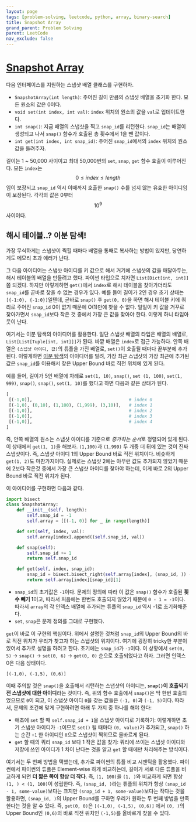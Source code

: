 ```yaml
---
layout: page
tags: [problem-solving, leetcode, python, array, binary-search]
title: Snapshot Array
grand_parent: Problem Solving
parent: LeetCode
nav_exclude: false
---
```


# [Snapshot Array](https://leetcode.com/problems/snapshot-array/)

 다음 인터페이스를 지원하는 스냅샷 배열 클래스를 구현하자.
 - `SnapshotArray(int length)`: 주어진 길이 만큼의 스냅샷 배열을
   초기화 한다. 모든 원소의 값은 0이다.
 - `void set(int index, int val)`: `index` 위치의 원소의 값을 `val`로
   업데이트한다.
 - `int snap()`: 지금 배열의 스냅샷을 찍고 `snap_id`를
   리턴한다. `snap_id`는 배열이 생성되고 나서 `snap()` 함수가 호출된
   총 횟수에서 1을 뺀 값이다.
 - `int get(int index, int snap_id)`: 주어진 `snap_id`에서의 `index`
   위치의 원소 값을 돌려주자.


 길이는 1 ~ 50,000 사이이고 최대 50,000번의 `set`, `snap`, `get` 함수
 호출이 이루어진다. 모든 `index`는 $$ 0 \leq index \leq length $$임이
 보장되고 `snap_id` 역시 이때까지 호출한 `snap()` 수를 넘지 않는
 유효한 아이디임이 보장된다. 각각의 값은 0부터 $$10^9$$ 사이이다.

## 해시 테이블..? 이분 탐색!
 가장 무식하게는 스냅샷이 찍힐 때마다 배열을 통째로 복사하는 방법이
 있지만, 당연하게도 메모리 초과 에러가 난다.

 그 다음 아이디어는 스냅샷 아이디를 키 값으로 해서 거기에 스냅샷의
 값을 매달아두는, 해시 테이블의 배열을 만들려고 했다. 파이썬 타입으로
 치자면 `List[Dict[int, int]]`쯤 되겠다. 하지만 이렇게하면 `get()`에서
 `index`로 해시 테이블을 찾아가더라도 `snap_id`를 곧바로 찾을 수 없는
 경우가 있다. 예를 들어 길이가 2인 경우 초기 상태는 `[{-1:0},
 {-1:0}]`일텐데, 곧바로 `snap()` 후 `get(0, 0)`을 하면 해시 테이블
 키에 쿼리로 주어진 `snap_id` 0이 없기 때문에 O(1)만에 찾을 수
 없다. 일일이 키 값을 거꾸로 찾아가면서 `snap_id`보다 작은 것 중에서
 가장 큰 값을 찾아야 한다. 이렇게 하니 타임아웃이 난다.

 여기서는 이분 탐색의 아이디어를 활용한다. 일단 스냅샷 배열의 타입은
 배열의 배열로, `List[List[Tuple[int, int]]]`가 된다. 바깥 배열은
 `index`로 접근 가능하다. 안쪽 배열은 `(스냅샷 아이디, 값)`의 튜플을
 가진 배열로, `set()`이 호출될 때마다 끝부분에 추가된다. 이렇게하면
 [이분 탐색](../../theory/bisect)의 아이디어를 빌려, 가장 최근
 스냅샷의 가장 최근에 추가된 값은 `snap_id`를 이용해서 찾은 Upper
 Bound 바로 직전 위치에 있게 된다.

 예를 들어, 길이가 5인 배열에 차례로 `set(1, 10)`, `snap()`, `set (1,
 100)`, `set(1, 999)`, `snap()`, `snap()`, `set(1, 10)`를 했다고 하면
 다음과 같은 상태가 된다.

```python
[
 [(-1,0)],                                     # index 0
 [(-1,0), (0,10), (1,100), (1,999), (3,10)],   # index 1
 [(-1,0)],                                     # index 2
 [(-1,0)],                                     # index 3
 [(-1,0)],                                     # index 4
]
```

 즉, 안쪽 배열의 원소는 스냅샷 아이디를 기준으로 *증가하는 순서*로
 정렬되어 있게 된다. 이 상태에서 `get(1, 1)`을 해보자. `(1,100)`과
 `(1,999)` 두 개중 더 뒤에 있는 것이 진짜 스냅샷이다. 즉, 스냅샷
 아이디 1의 Upper Bound 바로 직전 위치이다. 비슷하게 `get(1, 2)`도
 마찬가지이다. 실제로는 스냅샷 2에는 아무런 값도 추가되지 않았기
 때문에 2보다 작은것 중에서 가장 큰 스냅샷 아이디를 찾아야 하는데,
 이게 바로 2의 Upper Bound 바로 직전 위치가 된다.

 이 아이디어를 구현하면 다음과 같다.

```python
import bisect
class SnapshotArray:
    def __init__(self, length):
        self.snap_id = -1
        self.array = [[(-1, 0)] for _ in range(length)]

    def set(self, index, val):
        self.array[index].append((self.snap_id, val))

    def snap(self):
        self.snap_id += 1
        return self.snap_id

    def get(self, index, snap_id):
        snap_id = bisect.bisect_right(self.array[index], (snap_id, )) - 1
        return self.array[index][snap_id][1]
```

 - `snap_id`의 초기값은 `-1`이다. 문제의 정의에 따라 이 값은 `snap()`
   함수가 호출된 **횟수 빼기 1**이고, 따라서 처음에는 한번도 호출되지
   않았기 때문에 `0 - 1 = -1`이다. 따라서 `array`의 각 인덱스 배열에
   추가되는 튜플의 `snap_id` 역시 -1로 초기화해준다.
 - `set`, `snap`은 문제 정의를 그대로 구현했다.

 `get`이 바로 이 구현의 핵심이다. 위에서 설명한 것처럼 `snap_id`의
 Upper Bound의 바로 직전 위치가 우리가 찾고자 하는 스냅샷의
 위치이다. 여기에 굉장히 tricky한 부분이 있어서 추가로 설명을 하려고
 한다. 초기에는 `snap_id`가 `-1`이다. 이 상황에서 `set(0, 5)` ->
 `snap()` -> `set(0, 6)` -> `get(0, 0)` 순으로 호출되었다고
 하자. 그러면 인덱스 0은 다음 상태이다.

```
[(-1,0), (-1,5), (0,6)]
```

 이때 주의할 것은 `snap()`을 호출해서 리턴하는 스냅샷의 아이디는,
 **`snap()`이 호출되기 전 스냅샷에 대한 아이디**라는 것이다. 즉, 위의
 함수 호출에서 `snap()`은 딱 한번 호출되었으므로 `0`이 되고, 이 스냅샷
 아이디 `0`을 갖는 값들은 `(-1, 0)`과 `(-1, 5)`이다. 따라서, 문제의
 조건에 맞게 구현하려면 아래 두 가지 중 하나를 해야 한다:
 - 애초에 `set` 할 때 `self.snap_id + 1`을 스냅샷 아이디로 기록하기:
   이렇게하면 초기 스냅샷 아이디가 `-1`이므로 `set()` 될 때마다 `(0,
   value)`가 추가되고, `snap()` 하는 순간 `+1` 한 아이디인 `0`으로
   스냅샷이 찍히므로 올바르게 된다.
 - `get` 할 때의 쿼리 `snap_id` 보다 1 작은 값을 찾기: 쿼리에 쓰이는
   스냅샷 아이디와 저장에 쓰인 아이디가 1 차이 난다는 것을 알고 `get`
   할 때에만 처리해주는 방식이다.

 여기서는 두 번째 방법을 택했는데, 추가로 파이썬의 튜플 비교 시맨틱을
 활용했다. 파이썬에서 파이썬의 튜플은 Element-wise 하게 비교하는데,
 길이가 서로 다른 튜플을 비교하게 되면 **더 짧은 쪽이 항상 더
 작다**. 즉, `(1, 100)`을 `(1, )`와 비교하게 되면 항상 `(1, ) < (1,
 100)`이 성립한다. 즉, `(snap_id, )`라는 튜플의 위치가 항상
 `(snap_id - 1, some-value)`보다는 크지만 `(snap_id + 1,
 some-value)`보다는 작다는 것을 활용하면, `(snap_id, )`의 Upper
 Bound를 구하면 우리가 원하는 두 번째 방법을 만족한다는 것을 알 수
 있다. 즉, `get(0, 0)`은 `[(-1,0), (-1,5), (0,6)]` 에서 `(0, )`의
 Upper Bound인 `(0,6)`의 바로 직전 위치인 `(-1,5)`를 올바르게 찾을 수
 있다.
